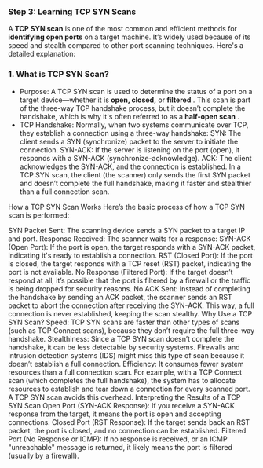 ### Step 3: Learning TCP SYN Scans

A **TCP SYN scan** is one of the most common and efficient methods for **identifying open ports** on a target machine. It’s widely used because of its speed and stealth compared to other port scanning techniques. Here's a detailed explanation:

### 1. What is TCP SYN Scan?
- Purpose: A TCP SYN scan is used to determine the status of a port on a target device—whether it is **open, closed,** or **filtered** . This scan is part of the three-way TCP handshake process, but it doesn’t complete the handshake, which is why it's often referred to as a **half-open scan** .
- TCP Handshake: Normally, when two systems communicate over TCP, they establish a connection using a three-way handshake:
SYN: The client sends a SYN (synchronize) packet to the server to initiate the connection.
SYN-ACK: If the server is listening on the port (open), it responds with a SYN-ACK (synchronize-acknowledge).
ACK: The client acknowledges the SYN-ACK, and the connection is established.
In a TCP SYN scan, the client (the scanner) only sends the first SYN packet and doesn’t complete the full handshake, making it faster and stealthier than a full connection scan.

How a TCP SYN Scan Works
Here’s the basic process of how a TCP SYN scan is performed:

SYN Packet Sent: The scanning device sends a SYN packet to a target IP and port.
Response Received: The scanner waits for a response:
SYN-ACK (Open Port): If the port is open, the target responds with a SYN-ACK packet, indicating it's ready to establish a connection.
RST (Closed Port): If the port is closed, the target responds with a TCP reset (RST) packet, indicating the port is not available.
No Response (Filtered Port): If the target doesn’t respond at all, it’s possible that the port is filtered by a firewall or the traffic is being dropped for security reasons.
No ACK Sent: Instead of completing the handshake by sending an ACK packet, the scanner sends an RST packet to abort the connection after receiving the SYN-ACK. This way, a full connection is never established, keeping the scan stealthy.
Why Use a TCP SYN Scan?
Speed: TCP SYN scans are faster than other types of scans (such as TCP Connect scans), because they don’t require the full three-way handshake.
Stealthiness: Since a TCP SYN scan doesn’t complete the handshake, it can be less detectable by security systems. Firewalls and intrusion detection systems (IDS) might miss this type of scan because it doesn’t establish a full connection.
Efficiency: It consumes fewer system resources than a full connection scan. For example, with a TCP Connect scan (which completes the full handshake), the system has to allocate resources to establish and tear down a connection for every scanned port. A TCP SYN scan avoids this overhead.
Interpreting the Results of a TCP SYN Scan
Open Port (SYN-ACK Response): If you receive a SYN-ACK response from the target, it means the port is open and accepting connections.
Closed Port (RST Response): If the target sends back an RST packet, the port is closed, and no connection can be established.
Filtered Port (No Response or ICMP): If no response is received, or an ICMP "unreachable" message is returned, it likely means the port is filtered (usually by a firewall).
